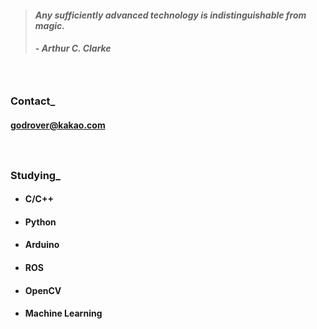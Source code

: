 > #### *Any sufficiently advanced technology is indistinguishable from magic.*
> ##### - Arthur C. Clarke 

　

### Contact_
#### godrover@kakao.com

　

### Studying_

- #### C/C++

- #### Python

- #### Arduino

- #### ROS

- #### OpenCV

- #### Machine Learning
